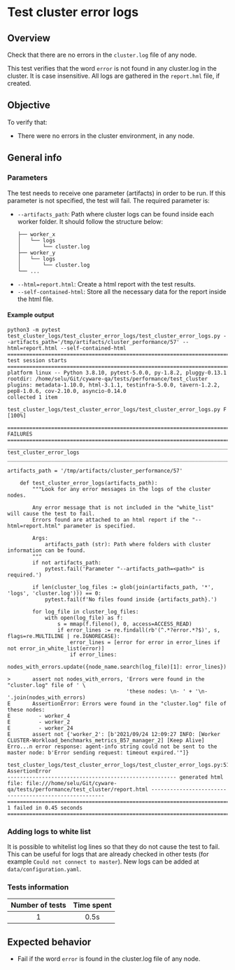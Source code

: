 # Test cluster error logs

## Overview 

Check that there are no errors in the `cluster.log` file of any node.

This test verifies that the word `error` is not found in any cluster.log in the cluster. It is case insensitive. All logs are gathered in the `report.hml` file, if created.

## Objective

To verify that:
- There were no errors in the cluster environment, in any node.

## General info
### Parameters
The test needs to receive one parameter (artifacts) in order to be run. If this parameter is not specified, the test will fail. The required parameter is:
- `--artifacts_path`: Path where cluster logs can be found inside each worker folder. It should follow the structure below:
    ```.
    ├── worker_x
    │   └── logs
    │       └── cluster.log
    ├── worker_y
    │   └── logs
    │       └── cluster.log
    └── ...
    ```
- `--html=report.html`: Create a html report with the test results. 
- `--self-contained-html`: Store all the necessary data for the report inside the html file.

#### Example output
```shell
python3 -m pytest test_cluster_logs/test_cluster_error_logs/test_cluster_error_logs.py --artifacts_path='/tmp/artifacts/cluster_performance/57' --html=report.html --self-contained-html
============================================================================================ test session starts ============================================================================================
platform linux -- Python 3.8.10, pytest-5.0.0, py-1.8.2, pluggy-0.13.1
rootdir: /home/selu/Git/cyware-qa/tests/performance/test_cluster
plugins: metadata-1.10.0, html-3.1.1, testinfra-5.0.0, tavern-1.2.2, pep8-1.0.6, cov-2.10.0, asyncio-0.14.0
collected 1 item                                                                                                                                                                                            

test_cluster_logs/test_cluster_error_logs/test_cluster_error_logs.py F                                                                                                                                [100%]

================================================================================================= FAILURES ==================================================================================================
__________________________________________________________________________________________ test_cluster_error_logs __________________________________________________________________________________________

artifacts_path = '/tmp/artifacts/cluster_performance/57'

    def test_cluster_error_logs(artifacts_path):
        """Look for any error messages in the logs of the cluster nodes.
    
        Any error message that is not included in the "white_list" will cause the test to fail.
        Errors found are attached to an html report if the "--html=report.html" parameter is specified.
    
        Args:
            artifacts_path (str): Path where folders with cluster information can be found.
        """
        if not artifacts_path:
            pytest.fail('Parameter "--artifacts_path=<path>" is required.')
    
        if len(cluster_log_files := glob(join(artifacts_path, '*', 'logs', 'cluster.log'))) == 0:
            pytest.fail(f'No files found inside {artifacts_path}.')
    
        for log_file in cluster_log_files:
            with open(log_file) as f:
                s = mmap(f.fileno(), 0, access=ACCESS_READ)
                if error_lines := re.findall(rb'(^.*?error.*?$)', s, flags=re.MULTILINE | re.IGNORECASE):
                    error_lines = [error for error in error_lines if not error_in_white_list(error)]
                    if error_lines:
                        nodes_with_errors.update({node_name.search(log_file)[1]: error_lines})
    
>       assert not nodes_with_errors, 'Errors were found in the "cluster.log" file of ' \
                                      'these nodes: \n- ' + '\n- '.join(nodes_with_errors)
E       AssertionError: Errors were found in the "cluster.log" file of these nodes: 
E         - worker_4
E         - worker_2
E         - worker_24
E       assert not {'worker_2': [b'2021/09/24 12:09:27 INFO: [Worker CLUSTER-Workload_benchmarks_metrics_B57_manager_2] [Keep Alive] Erro...n error response: agent-info string could not be sent to the master node: b'Error sending request: timeout expired.'"]}

test_cluster_logs/test_cluster_error_logs/test_cluster_error_logs.py:51: AssertionError
------------------------------------------------------ generated html file: file:///home/selu/Git/cyware-qa/tests/performance/test_cluster/report.html -------------------------------------------------------
========================================================================================= 1 failed in 0.45 seconds ==========================================================================================
```

### Adding logs to white list
It is possible to whitelist log lines so that they do not cause the test to fail. This can be useful for logs that are already checked in other tests (for example `Could not connect to master`). New logs can be added at `data/configuration.yaml`.

### Tests information

| Number of tests | Time spent |
|:--:|:--:|
| 1 | 0.5s |

## Expected behavior

- Fail if the word `error` is found in the cluster.log file of any node. 

